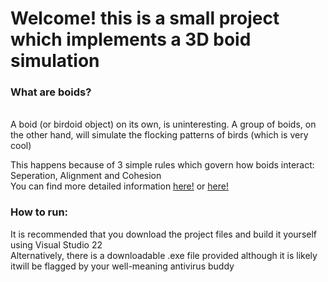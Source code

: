 <h1> Welcome! this is a small project which implements a 3D boid simulation </h1>

<h3>What are boids?</h3> <br>
A boid (or birdoid object) on its own, is uninteresting. A group of boids, on the other hand, will simulate the flocking patterns of birds (which is very cool)<br>

This happens because of 3 simple rules which govern how boids interact: Seperation, Alignment and Cohesion <br>
You can find more detailed information [here!](https://en.wikipedia.org/wiki/Boids) or [here!](https://people.ece.cornell.edu/land/courses/ece4760/labs/s2021/Boids/Boids.html)

<h3> How to run: </h3>
It is recommended that you download the project files and build it yourself using Visual Studio 22 <br>
Alternatively, there is a downloadable .exe file provided although it is likely itwill be flagged by your well-meaning antivirus buddy
